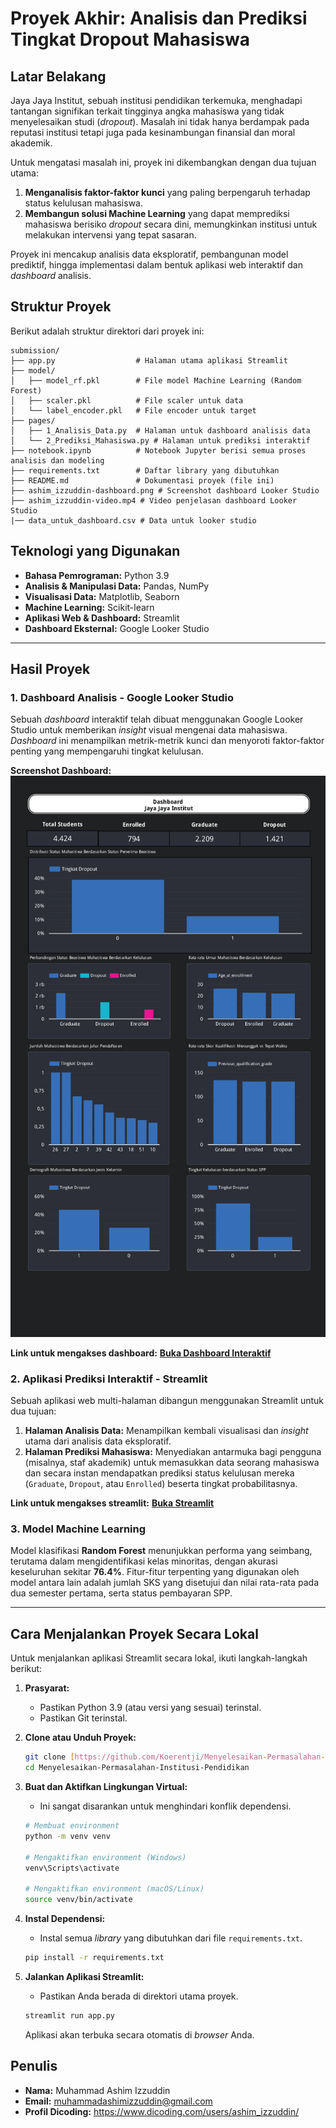 # Proyek Akhir: Analisis dan Prediksi Tingkat Dropout Mahasiswa

## Latar Belakang

Jaya Jaya Institut, sebuah institusi pendidikan terkemuka, menghadapi tantangan signifikan terkait tingginya angka mahasiswa yang tidak menyelesaikan studi (*dropout*). Masalah ini tidak hanya berdampak pada reputasi institusi tetapi juga pada kesinambungan finansial dan moral akademik.

Untuk mengatasi masalah ini, proyek ini dikembangkan dengan dua tujuan utama:
1.  **Menganalisis faktor-faktor kunci** yang paling berpengaruh terhadap status kelulusan mahasiswa.
2.  **Membangun solusi Machine Learning** yang dapat memprediksi mahasiswa berisiko *dropout* secara dini, memungkinkan institusi untuk melakukan intervensi yang tepat sasaran.

Proyek ini mencakup analisis data eksploratif, pembangunan model prediktif, hingga implementasi dalam bentuk aplikasi web interaktif dan *dashboard* analisis.

## Struktur Proyek

Berikut adalah struktur direktori dari proyek ini:

```
submission/
├── app.py                  # Halaman utama aplikasi Streamlit
├── model/
│   ├── model_rf.pkl        # File model Machine Learning (Random Forest)
│   ├── scaler.pkl          # File scaler untuk data
│   └── label_encoder.pkl   # File encoder untuk target
├── pages/
│   ├── 1_Analisis_Data.py  # Halaman untuk dashboard analisis data
│   └── 2_Prediksi_Mahasiswa.py # Halaman untuk prediksi interaktif
├── notebook.ipynb          # Notebook Jupyter berisi semua proses analisis dan modeling
├── requirements.txt        # Daftar library yang dibutuhkan
├── README.md               # Dokumentasi proyek (file ini)
├── ashim_izzuddin-dashboard.png # Screenshot dashboard Looker Studio
├── ashim_izzuddin-video.mp4 # Video penjelasan dashboard Looker Studio
|── data_untuk_dashboard.csv # Data untuk looker studio
```

## Teknologi yang Digunakan

* **Bahasa Pemrograman:** Python 3.9
* **Analisis & Manipulasi Data:** Pandas, NumPy
* **Visualisasi Data:** Matplotlib, Seaborn
* **Machine Learning:** Scikit-learn
* **Aplikasi Web & Dashboard:** Streamlit
* **Dashboard Eksternal:** Google Looker Studio

---

## Hasil Proyek

### 1. Dashboard Analisis - Google Looker Studio

Sebuah *dashboard* interaktif telah dibuat menggunakan Google Looker Studio untuk memberikan *insight* visual mengenai data mahasiswa. *Dashboard* ini menampilkan metrik-metrik kunci dan menyoroti faktor-faktor penting yang mempengaruhi tingkat kelulusan.

**Screenshot Dashboard:**
![Dashboard Looker Studio](https://raw.githubusercontent.com/Koerentji/Menyelesaikan-Permasalahan-Institusi-Pendidikan/0af7852db2b2111d7367b6d3c778a0ea37d6cd4f/ashim_izzuddin-dashboard.png)

**Link untuk mengakses dashboard:**
**[Buka Dashboard Interaktif](https://lookerstudio.google.com/reporting/70910924-e8f1-4eab-88bb-d578a24dc2ee)**

### 2. Aplikasi Prediksi Interaktif - Streamlit

Sebuah aplikasi web multi-halaman dibangun menggunakan Streamlit untuk dua tujuan:
1.  **Halaman Analisis Data:** Menampilkan kembali visualisasi dan *insight* utama dari analisis data eksploratif.
2.  **Halaman Prediksi Mahasiswa:** Menyediakan antarmuka bagi pengguna (misalnya, staf akademik) untuk memasukkan data seorang mahasiswa dan secara instan mendapatkan prediksi status kelulusan mereka (`Graduate`, `Dropout`, atau `Enrolled`) beserta tingkat probabilitasnya.

**Link untuk mengakses streamlit:**
**[Buka Streamlit](https://menyelesaikan-permasalahan-institusi-pendidikan-uwdfjtcyfwbqr7.streamlit.app/)**

### 3. Model Machine Learning

Model klasifikasi **Random Forest** menunjukkan performa yang seimbang, terutama dalam mengidentifikasi kelas minoritas, dengan akurasi keseluruhan sekitar **76.4%**. Fitur-fitur terpenting yang digunakan oleh model antara lain adalah jumlah SKS yang disetujui dan nilai rata-rata pada dua semester pertama, serta status pembayaran SPP.

---

## Cara Menjalankan Proyek Secara Lokal

Untuk menjalankan aplikasi Streamlit secara lokal, ikuti langkah-langkah berikut:

1.  **Prasyarat:**
    * Pastikan Python 3.9 (atau versi yang sesuai) terinstal.
    * Pastikan Git terinstal.

2.  **Clone atau Unduh Proyek:**
    ```bash
    git clone [https://github.com/Koerentji/Menyelesaikan-Permasalahan-Institusi-Pendidikan.git](https://github.com/Koerentji/Menyelesaikan-Permasalahan-Institusi-Pendidikan.git)
    cd Menyelesaikan-Permasalahan-Institusi-Pendidikan
    ```

3.  **Buat dan Aktifkan Lingkungan Virtual:**
    * Ini sangat disarankan untuk menghindari konflik dependensi.
    ```bash
    # Membuat environment
    python -m venv venv

    # Mengaktifkan environment (Windows)
    venv\Scripts\activate

    # Mengaktifkan environment (macOS/Linux)
    source venv/bin/activate
    ```

4.  **Instal Dependensi:**
    * Instal semua *library* yang dibutuhkan dari file `requirements.txt`.
    ```bash
    pip install -r requirements.txt
    ```

5.  **Jalankan Aplikasi Streamlit:**
    * Pastikan Anda berada di direktori utama proyek.
    ```bash
    streamlit run app.py
    ```
    Aplikasi akan terbuka secara otomatis di *browser* Anda.

## Penulis

* **Nama:** Muhammad Ashim Izzuddin
* **Email:** muhammadashimizzuddin@gmail.com
* **Profil Dicoding:** https://www.dicoding.com/users/ashim_izzuddin/
